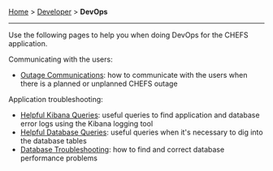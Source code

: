 [Home](index) > [Developer](Developer) > **DevOps**
***

Use the following pages to help you when doing DevOps for the CHEFS application.

Communicating with the users:

* [Outage Communications](Outage-Communications): how to communicate with the users when there is a planned or unplanned CHEFS outage

Application troubleshooting:

* [Helpful Kibana Queries](Helpful-Kibana-Queries): useful queries to find application and database error logs using the Kibana logging tool
* [Helpful Database Queries](Helpful-Database-Queries): useful queries when it's necessary to dig into the database tables
* [Database Troubleshooting](Database-Troubleshooting): how to find and correct database performance problems
